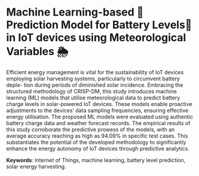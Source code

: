 # Machine Learning-based 🧠 Prediction Model for Battery Levels🔋in IoT devices using Meteorological Variables 🌦️ 

Efficient energy management is vital for the sustainability of IoT devices employing solar harvesting systems, particularly to circumvent battery deple-
tion during periods of diminished solar incidence. Embracing the structured methodology of CRISP-DM, this study introduces machine learning (ML)
models that utilise meteorological data to predict battery charge levels in solar-powered IoT devices. These models enable proactive adjustments to
the devices’ data sampling frequencies, ensuring effective energy utilisation. The proposed ML models were evaluated using authentic battery charge data
and weather forecast records. The empirical results of this study corroborate the predictive prowess of the models, with an average accuracy reaching as
high as 94.09% in specific test cases. This substantiates the potential of the developed methodology to significantly enhance the energy autonomy of IoT
devices through predictive analytics. 

**Keywords**: Internet of Things, machine learning, battery level prediction, solar energy harvesting.